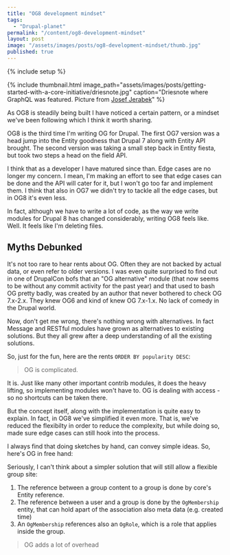 ```yaml
---
title: "OG8 development mindset"
tags:
  - "Drupal-planet"
permalink: "/content/og8-development-mindset"
layout: post
image: "/assets/images/posts/og8-development-mindset/thumb.jpg"
published: true
---
```


{% include setup %}

{% include thumbnail.html image_path="assets/images/posts/getting-started-with-a-core-initiative/driesnote.jpg" caption="Driesnote where GraphQL was featured. Picture from <a href='https://www.flickr.com/photos/pepej/21647813349/'>Josef Jerabek</a>" %}

As OG8 is steadily being built I have noticed a certain pattern, or a mindset we've been following which I think it worth sharing.

OG8 is the third time I'm writing OG for Drupal. The first OG7 version was a head jump into the Entity goodness that Drupal 7 along with Entity API brought. The second version was taking a small step back in Entity fiesta, but took two steps a head on the field API.

I think that as a developer I have matured since than. Edge cases are no longer my concern. I mean, I'm making an effort to see that edge cases can be done and the API will cater for it, but I won't go too far and implement them. I think that also in OG7 we didn't try to tackle all the edge cases, but in OG8 it's even less.

In fact, although we have to write a lot of code, as the way we write modules for Drupal 8 has changed considerably, writing OG8 feels like. Well. It feels like I'm deleting files.

<!-- more -->

## Myths Debunked

It's not too rare to hear rents about OG. Often they are not backed by actual data, or even refer to older versions. I was even quite surprised to find out in one of DrupalCon bofs that an "OG alternative" module (that now seems to be without any commit activity for the past year) and that used to bash OG pretty badly, was created by an author that never bothered to check OG 7.x-2.x. They knew OG6 and kind of knew OG 7.x-1.x. No lack of comedy in the Drupal world.

Now, don't get me wrong, there's nothing wrong with alternatives. In fact Message and RESTful modules have grown as alternatives to existing solutions. But they all grew after a deep understanding of all the existing solutions.

So, just for the fun, here are the rents `ORDER BY popularity DESC`:

> OG is complicated.

It is. Just like many other important contrib modules, it does the heavy lifting, so implementing modules won't have to. OG is dealing with access - so no shortcuts can be taken there.

But the concept itself, along with the implementation is quite easy to explain. In fact, in OG8 we've simplified it even more. That is, we've reduced the flexibilty in order to reduce the complexity, but while doing so, made sure edge cases can still hook into the process.

I always find that doing sketches by hand, can convey simple ideas. So, here's OG in free hand:


Seriously, I can't think about a simpler solution that will still allow a flexible group site:

1. The reference between a group content to a group is done by core's Entity reference.
1. The reference between a user and a group is done by the `OgMembership` entity, that can hold apart of the association also meta data (e.g. created time)
1. An `OgMembership` references also an `OgRole`, which is a role that applies inside the group.

> OG adds a lot of overhead
